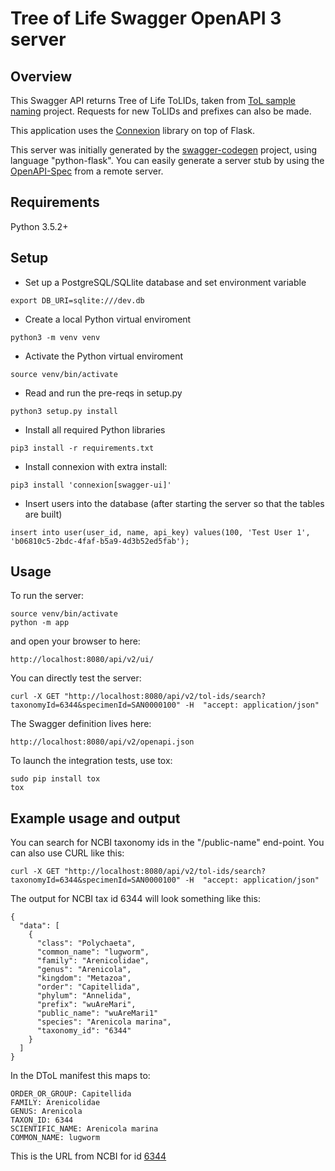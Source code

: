 <!--
SPDX-FileCopyrightText: 2021 Genome Research Ltd.

SPDX-License-Identifier: MIT
-->

# Tree of Life Swagger OpenAPI 3 server

## Overview
This Swagger API returns Tree of Life ToLIDs, taken from [ToL sample naming](https://gitlab.com/wtsi-grit/darwin-tree-of-life-sample-naming) project. Requests for new ToLIDs and prefixes can also be made.

This application uses the [Connexion](https://github.com/zalando/connexion) library on top of Flask.

This server was initially generated by the [swagger-codegen](https://github.com/swagger-api/swagger-codegen) project, using language "python-flask". 
You can easily generate a server stub by using the [OpenAPI-Spec](https://github.com/swagger-api/swagger-core/wiki) from a remote server.  


## Requirements
Python 3.5.2+

## Setup
- Set up a PostgreSQL/SQLlite database and set environment variable
```
export DB_URI=sqlite:///dev.db
```

- Create a local Python virtual enviroment
```
python3 -m venv venv
```

- Activate the Python virtual enviroment
```
source venv/bin/activate
```

- Read and run the pre-reqs in setup.py
```
python3 setup.py install
```

- Install all required Python libraries
```
pip3 install -r requirements.txt
```

- Install connexion with extra install: 
```
pip3 install 'connexion[swagger-ui]'
```

- Insert users into the database (after starting the server so that the tables are built)
```
insert into user(user_id, name, api_key) values(100, 'Test User 1', 'b06810c5-2bdc-4faf-b5a9-4d3b52ed5fab');
```

## Usage
To run the server:
```
source venv/bin/activate
python -m app
```

and open your browser to here:
```
http://localhost:8080/api/v2/ui/
```

You can directly test the server:
```
curl -X GET "http://localhost:8080/api/v2/tol-ids/search?taxonomyId=6344&specimenId=SAN0000100" -H  "accept: application/json"
```

The Swagger definition lives here:
```
http://localhost:8080/api/v2/openapi.json
```

To launch the integration tests, use tox:
```
sudo pip install tox
tox
```

## Example usage and output
You can search for NCBI taxonomy ids in the "/public-name" end-point. You can also use CURL like this:
```
curl -X GET "http://localhost:8080/api/v2/tol-ids/search?taxonomyId=6344&specimenId=SAN0000100" -H  "accept: application/json"
```

The output for NCBI tax id 6344 will look something like this:
```
{
  "data": [
    {
      "class": "Polychaeta",
      "common_name": "lugworm",
      "family": "Arenicolidae",
      "genus": "Arenicola",
      "kingdom": "Metazoa",
      "order": "Capitellida",
      "phylum": "Annelida",
      "prefix": "wuAreMari",   
      "public_name": "wuAreMari1"
      "species": "Arenicola marina",
      "taxonomy_id": "6344"
    }
  ]
}
```

In the DToL manifest this maps to:
```
ORDER_OR_GROUP: Capitellida
FAMILY: Arenicolidae	
GENUS: Arenicola	
TAXON_ID: 6344	
SCIENTIFIC_NAME: Arenicola marina
COMMON_NAME: lugworm			
```
This is the URL from NCBI for id [6344](https://www.ncbi.nlm.nih.gov/Taxonomy/Browser/wwwtax.cgi?id=6344)